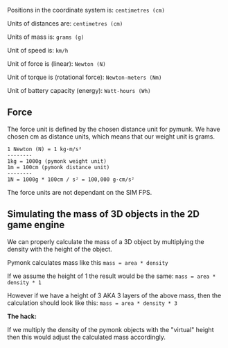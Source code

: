 Positions in the coordinate system is:
`centimetres (cm)`

Units of distances are:
`centimetres (cm)`

Units of mass is:
`grams (g)`

Unit of speed is:
`km/h`

Unit of force is (linear):
`Newton (N)`

Unit of torque is (rotational force):
`Newton-meters (Nm)`

Unit of battery capacity (energy):
`Watt-hours (Wh)`

## Force

The force unit is defined by the chosen distance unit for pymunk. We have chosen cm as distance units, which means that our weight unit is grams.

```
1 Newton (N) = 1 kg·m/s²
--------
1kg = 1000g (pymonk weight unit)
1m = 100cm (pymonk distance unit)
--------
1N = 1000g * 100cm / s² = 100,000 g·cm/s²
```

The force units are not dependant on the SIM FPS.

## Simulating the mass of 3D objects in the 2D game engine

We can properly calculate the mass of a 3D object by multiplying the density with the height of the object.

Pymonk calculates mass like this
`mass = area * density`

If we assume the height of 1 the result would be the same:
`mass = area * density * 1`

However if we have a height of 3 AKA 3 layers of the above mass, then the calculation should look like this:
`mass = area * density * 3`

**The hack:**

If we multiply the density of the pymonk objects with the "virtual" height then this would adjust the calculated mass accordingly.
